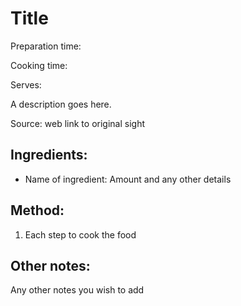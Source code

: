 # Title

Preparation time: 

Cooking time: 

Serves: 

A description goes here.

Source: web link to original sight

## Ingredients:

- Name of ingredient: Amount and any other details

## Method:

1. Each step to cook the food

## Other notes:

Any other notes you wish to add
